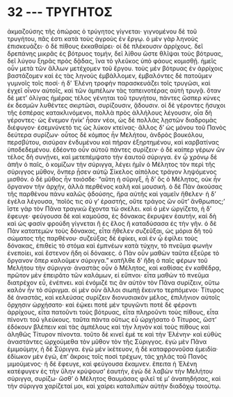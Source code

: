 
# 32 --- ΤΡΥΓΗΤΟΣ

ἀκμαζούσης τῆς ὀπώρας ὁ τρύγητος γίγνεται·
γιγνομένου δὲ τοῦ τρυγήτου, πᾶς ἐστι κατὰ τοὺς
ἀγροὺς ἐν ἔργῳ. ὁ μὲν γὰρ ληνοὺς ἐπισκευάζει· ὁ
δὲ πίθους ἐκκαθαίρει· οἱ δὲ πλέκουσιν ἀρρίχους. δεῖ
δρεπάνης μικρᾶς ἐς βότρυος τομήν, δεῖ λίθου ὥστε
θλῖψαι τοὺς βότρυας, δεῖ λύγου ξηρᾶς πρὸς δᾷδας,
ἵνα τὸ γλεῦκος ὑπὸ φάους κομισθῇ. ἡμεῖς οὖν μετὰ
τῶν ἄλλων μετέχομεν τοῦ ἔργου. τοὺς μὲν βότρυας
ἐν ἀρρίχοις βαστάζομεν καὶ ἐς τὰς ληνοὺς ἐμβάλλομεν,
ἐμβαλόντες δὲ πατοῦμεν γυμνοῖς τοῖς ποσί· ἡ
δ’ Ἑλένη τροφὴν παρασκευάζει τοῖς τρυγῶσι, καὶ
ἐγχεῖ οἶνον αὐτοῖς, καὶ τῶν ἀμπέλων τὰς ταπεινοτέρας
αὐτὴ τρυγᾷ.
ὅταν δὲ μετ’ ὀλίγας ἡμέρας τέλος γένηται τοῦ
τρυγήτου, πάντες ὥσπερ κύνες ἐκ δεσμῶν λυθέντες
σκιρτῶσι, συρίζουσιν, ᾄδουσιν. οἱ δὲ γέροντες ἥσυχοι
τῆς ἑσπέρας κατακλινόμενοι, πολλὰ πρὸς ἀλλήλους
λέγουσιν, οἷα δὴ γέροντες· ὡς ἔνεμον ἡνίκ’ ἦσαν νέοι,
ὡς δὲ πολλὰς λῃστῶν διαδρομὰς διέφυγον· ἐσεμνύνετό
τις ὡς λύκον κτείνας· ἄλλος δ’ ὡς μόνου τοῦ Πανὸς
δεύτερα συρίζων· οὗτος δὲ κόμπος ἦν Μελήτου,
ἀνδρὸς βουκόλου, περσβύτου, σισύραν ἐνδυμένου καὶ
πήραν ἐξηρτημένου, καὶ καρβατίνας ὑποδεδεμένου. 
ἐδέοντο οὖν αὐτοῦ πάντες συρίζειν· ὁ δὲ καίπερ
γέρων ὢν τέλος δὴ συνῄνει, καὶ μετεπέμψατο τὴν
ἑαυτοῦ σύριγγα. ἐν ᾧ χρόνῳ δὲ ἀπῆν ὁ παῖς, ὁ
κομίζων τὴν σύριγγα, λέγει ἡμῖν ὁ Μέλητος τὸν περὶ
τῆς σύριγγος μῦθον, ὅνπερ ᾖσεν αὐτῷ Σίκελος
αἰπόλος τράγον ληψόμενος μισθόν. ὁ δὲ μῦθος ἦν
τοιόσδε·
“αὕτη ἡ σῦριγξ, ἦ δ’ ὃς ὁ Μέλητος, οὐκ ἦν
ὄργανον τὴν ἀρχήν, ἀλλὰ περθένος καλὴ καὶ μουσική.
ὁ δὲ Πὰν ἀκούσας τῆς παρθένου πάνυ καλῶς ᾀδούσης,
ἤρα αὐτῆς καὶ γαμεῖν ἤθελεν· ἡ δ’ ἐγέλα λέγουσα,
‘ποῖός τις σύ γ’ ἐραστής, οὔτε τράγος ὢν οὔτ’
ἄνθρωπος;’ ἴστε γὰρ τὸν Πᾶνα τραγικὼ ἔχοντα τὼ
σκέλει. καὶ ὁ μὲν ὠργίζετο, ἡ δ’ ἔφευγε· φεύγουσα
δὲ καὶ καμοῦσα, ἐς δόνακας ἔκρυψεν ἑαυτήν, καὶ δὴ
καὶ ὡς φασὶν φρούδη γίγνεται ἢ ἐς ἕλος ἢ καταδύσασα
ἐς τὴν γῆν. ὁ δὲ Πὰν κατατεμὼν τοὺς
δόνακας, εἶτα ἤθελεν συζεῦξαι, ὡς μόρια δὴ τοῦ
σώματος τῆς παρθένου· συζεύξας δὲ ἐφίκει, καὶ ἐν ᾧ
ἐφίλει τοὺς δόνακας, ἐπιθεὶς τὸ στόμα καὶ ἐμπνέων
κατὰ τύχην, τὸ πνεῦμα φωνὴν ἐνεποίει, καὶ ἔστενον
ἤδη οἱ δόνακες. ὁ Πὰν οὖν μαθὼν ταῦτα ἐξεῦρε τὸ
ὄργανον ὅπερ καλοῦμεν σύριγγα.”
κατῆλθε δ’ ἤδη ὁ παῖς φέρων τοῦ Μελήτου τὴν
σύριγγα· ἀναστὰς οὖν ὁ Μέλητος, καὶ καθίσας ἐν
καθέδρᾳ, πρῶτον μὲν ἐπειρᾶτο τῶν καλάμων, εἰ εὔπνοι·
εἶτα μαθὼν τὸ πνεῦμα διατρέχον εὖ, ἐνέπνει. καὶ
ἐνόμιζέ τις ἂν αὐτὸν τὸν Πᾶνα συρίζειν, οὕτω καλὸν
ἦν τὸ σύριγμα.
οἱ μὲν οὖν ἄλλοι σιωπῄ ἔκειντο τερπόμενοι·
Τίτυρος δὲ ἀναστάς, καὶ κελεύσας συρίζειν διονυσιακὸν
μέλος, ἐπιλήνιον αύτοῖς ὄρχησιν ὠρχήσατο· καὶ ἐῴκει
ποτὲ μὲν τρυγῶντι ποτὲ δὲ φέροντι ἀρρίχους, εἶτα
πατοῦντι τοὺς βότρυας, εἶτα πληροῦντι τοὺς πίθους, 
εἶτα πίνοντι τοῦ γλεύκους. ταῦτα πάντα οὕτως εὖ
ὠρχήσατο ὁ Τίτυρος, ὥστ’ ἐδόκουν βλέπειν καὶ τὰς
ἀμπέλους καὶ τὴν ληνὸν καὶ τοὺς πίθους καὶ ἀληθῶς
Τίτυρον πίνοντα.
τοῦτο δὲ κινεῖ ἐμέ τε καὶ τὴν Ἑλένην· καὶ εὐθὺς
ἀναστάντες ὠρχούμεθα τὸν μῦθον τὸν τῆς Σύριγγος.
ἐγὼ μὲν Πᾶνα ἐμιμούμην, ἡ δὲ Σύριγγα. ἐγὼ μὲν
ἱκέτευον, ἡ δὲ καταφρονοῦσα ἐμειδία· ἐδίωκον μὲν
ἐγώ, ἐπ’ ἄκροις τοῖς ποσὶ τρέχων, τάς χηλάς τοῦ
Πανὸς μιμούμενος· ἡ δέ ἔφευγε, καὶ φεύγουσα
ἔκαμνεν. ἔπειτα ἡ Ἑλένη κατέφυγεν ἐς τὴν ὕλην
κρύψουσ’ ἑαυτήν, ἐγὼ δὲ λαβὼν τὴν Μελήτου σύριγγα,
συρίζω· ὥσθ’ ὁ Μέλητος θαυμάσας φιλεῖ τέ μ’
ἀναπηδήσας, καὶ τὴν σύριγγα χαρίζεταί μοι, καὶ
χαίρει καταλιπὼν αὐτὴν διαδόχῳ τοιούτῳ.
